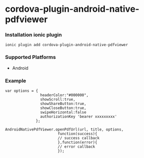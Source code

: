 # cordova-plugin-android-native-pdfviewer


### Installation ionic plugin 

```
ionic plugin add cordova-plugin-android-native-pdfviewer
```

### Supported Platforms
- Android

### Example

```
var options = { 
                headerColor:"#000000",
                showScroll:true, 
                showShareButton:true, 
                showCloseButton:true, 
                swipeHorizontal:false 
                authorizationKey 'bearer xxxxxxxxx'
              };
              
AndroidNativePdfViewer.openPdfUrl(url, title, options, 
                        function(success){
                        // success callback
                        },function(error){
                        // error callback
                        });
```
